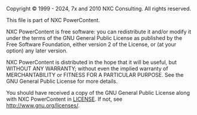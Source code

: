 ﻿Copyright © 1999 - 2024, 7x and 2010 NXC Consulting. All rights reserved.

This file is part of NXC PowerContent.

NXC PowerContent is free software: you can redistribute it and/or modify
it under the terms of the GNU General Public License as published by
the Free Software Foundation, either version 2 of the License, or
(at your option) any later version.

NXC PowerContent is distributed in the hope that it will be useful,
but WITHOUT ANY WARRANTY; without even the implied warranty of
MERCHANTABILITY or FITNESS FOR A PARTICULAR PURPOSE.  See the
GNU General Public License for more details.

You should have received a copy of the GNU General Public License
along with NXC PowerContent in [LICENSE](LICENSE.md).
If not, see <http://www.gnu.org/licenses/>.
